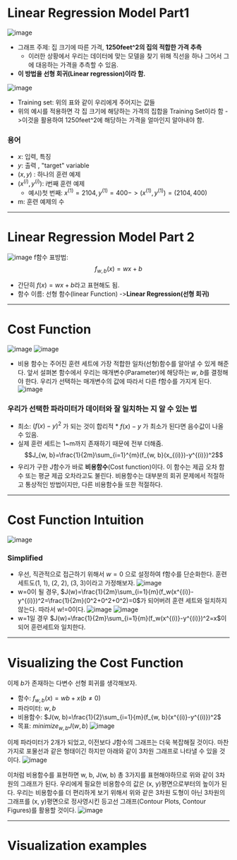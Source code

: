 # Linear Regression Model Part1
![image](https://github.com/qlkdkd/MachineLearning/assets/71871927/b2cb579b-19c3-4020-8523-6e5bd0640df3)
* 그래프 주제: 집 크기에 따른 가격, **1250feet^2의 집의 적합한 가격 추측**
    * 이러한 상황에서 우리는 데이터에 맞는 모델을 찾기 위해 직선을 하나 그어서 그에 대응하는 가격을 추측할 수 있음.
* **이 방법을 선형 회귀(Linear regression)이라 함.**

![image](https://github.com/qlkdkd/MachineLearning/assets/71871927/65bb32a7-1705-47dc-a774-4dff5987e016)
* Training set: 위의 표와 같이 우리에게 주어지는 값들
* 위의 예시를 적용하면 각 집 크기에 해당하는 가격의 집합을 Training Set이라 함 ->이것을 활용하여 1250feet^2에 해당하는 가격을 얼마인지 알아내야 함.

 ### 용어
* $x$: 입력, 특징
* $y$: 출력 , "target" variable
* $(x, y)$ : 하나의 훈련 예제
* $(x^{(i)}, y^{(i)})$: i번째 훈련 예제
    * 예시)첫 번째: $x^{(1)}=2104, y^{(1)}=400 -> (x^{(1)}, y^{(1)})=(2104, 400)$
* m: 훈련 예제의 수

---

# Linear Regression Model Part 2
![image](https://github.com/qlkdkd/MachineLearning/assets/71871927/28372b4f-d2ff-4512-a981-d9fed8e88235)
f함수 표방법:
$$f_{w, b}(x)=wx+b$$
* 간단히 $f(x)=wx+b$라고 표현해도 됨.
* 함수 이름: 선형 함수(linear Function) ->**Linear Regression(선형 회귀)**

---

# Cost Function
![image](https://github.com/qlkdkd/MachineLearning/assets/71871927/960f3386-6e73-4dac-b353-030e9d160665)
![image](https://github.com/qlkdkd/MachineLearning/assets/71871927/d9fcc5a5-3030-45de-8421-a64995528c4b)
* 비용 함수는 주어진 훈련 세트에 가장 적합한 일차(선형)함수를 알아낼 수 있게 해준다. 앞서 설펴본 함수에서 우리는 매개변수(Parameter)에 해당하는 $w$, $b$를 결정해야 한다. 우리가 선택하는 매개변수의 값에 따라서 다른 f함수를 가지게 된다.
![image](https://github.com/qlkdkd/MachineLearning/assets/71871927/9f2eb031-5584-40a8-926c-a6b1e8c14aa9)
### 우리가 선택한 파라미터가 데이터와 잘 일치하는 지 알 수 있는 법
* 최소: $(f(x)-y)^2$ 가 되는 것이 합리적
      * $f(x)-y$ 가 최소가 된다면 음수값이 나올 수 있음.
* 실제 훈련 세트는 1~m까지 존재하기 때문에 전부 더해줌.
$$J_{w, b}=\frac{1}{2m}\sum_{i=1}^{m}(f_{w, b}(x_{(i)})-y^{(i)})^2$$
* 우리가 구한 J함수가 바로 **비용함수**(Cost function)이다. 이 함수는 제곱 오차 함수 또는 평균 제곱 오차라고도 불린다. 비용함수는 대부분의 회귀 문제에서 적절하고 통상적인 방법이지만, 다른 비용함수들 또한 적절하다.

---

# Cost Function Intuition
![image](https://github.com/qlkdkd/MachineLearning/assets/71871927/0362c63d-6894-495a-94d6-de1bc10fba78)
### Simplified
* 우선, 직관적으로 접근하기 위해서 $w=0$ 으로 설정하여 f함수를 단순화한다. 훈련 세트도(1, 1), (2, 2), (3, 3)이라고 가정해보자.
![image](https://github.com/qlkdkd/MachineLearning/assets/71871927/90fef331-0b21-464e-999c-bddc4da76041)
* w=0이 될 경우, $J(w)=\frac{1}{2m}\sum_{i=1}{m}(f_w(x^{(i)}-y^{(i)})^2=\frac{1}{2m}(0^2+0^2+0^2)=0$가 되어버려 훈련 세트와 일치하지 않는다. 따라서 w!=0이다.
![image](https://github.com/qlkdkd/MachineLearning/assets/71871927/ed71087d-8050-492a-bc80-a907377f75d0)
![image](https://github.com/qlkdkd/MachineLearning/assets/71871927/5817be2d-db9d-4168-9a43-b5a32c118791)
* w=1일 경우 $J(w)=\frac{1}{2m}\sum_{i=1}{m}(f_w(x^{(i)}-y^{(i)})^2=x$이 되어 훈련세트와 일치한다.

---

# Visualizing the Cost Function
이제 $b$가 존재하는 다변수 선형 회귀를 생각해보자.
* 함수: $f_{w, b}(x)=wb+x(b\neq 0)$
* 파라미터: $w, b$
* 비용함수: $J(w, b)=\frac{1}{2}\sum_{i=1}{m}(f_{w, b}(x^{(i)}-y^{(i)})^2$
* 목표: $minimize_{w, b}J(w, b)$
![image](https://github.com/qlkdkd/MachineLearning/assets/71871927/30892934-8a42-4aa1-9df4-0e94f97ee336)

이제 파라미터가 2개가 되었고, 이전보다 J함수의 그래프는 더욱 복잡해질 것이다.
마찬가지로 포물선과 같은 형태이긴 하지만 아래와 같이 3차원 그래프로 나타낼 수 있을 것이다.
![image](https://github.com/qlkdkd/MachineLearning/assets/71871927/ba2e07f7-52f8-4d73-b9f2-3b00dcf89e2d)

이처럼 비용함수를 표현하면 w, b, J(w, b) 총 3가지를 표현해야하므로 위와 같이 3차원의 그래프가 된다.
우리에게 필요한 비용함수의 값은 (x, y)평면으로부터의 높이가 된다.
 우리는 비용함수를 더 편리하게 보기 위해서 위와 같은 3차원 도형이 아닌 3차원의 그래프를 (x, y)평면으로 정사영시킨 
등고선 그래프(Contour Plots, Contour Figures)를 활용할 것이다.
![image](https://github.com/qlkdkd/MachineLearning/assets/71871927/53c01e65-1704-4488-b80d-d422ac289562)

---

# Visualization examples

